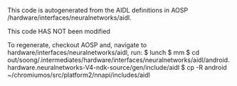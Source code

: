 This code is autogenerated from the AIDL definitions in
AOSP /hardware/interfaces/neuralnetworks/aidl.

This code HAS NOT been modified

To regenerate, checkout AOSP and, navigate to
hardware/interfaces/neuralnetworks/aidl, run:
$ lunch 
$ mm
$ cd out/soong/.intermediates/hardware/interfaces/neuralnetworks/aidl/android.hardware.neuralnetworks-V4-ndk-source/gen/include/aidl
$ cp -R android ~/chromiumos/src/platform2/nnapi/includes/aidl
